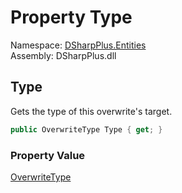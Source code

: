 # Property Type

Namespace: [DSharpPlus.Entities](DSharpPlus.Entities.md)  
Assembly: DSharpPlus.dll

## <a id="DSharpPlus_Entities_DiscordOverwriteBuilder_Type"></a>Type

Gets the type of this overwrite's target.

```csharp
public OverwriteType Type { get; }
```

### Property Value

[OverwriteType](DSharpPlus.OverwriteType.md)


